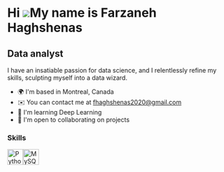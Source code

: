 Hi ![](https://user-images.githubusercontent.com/18350557/176309783-0785949b-9127-417c-8b55-ab5a4333674e.gif)My name is Farzaneh Haghshenas
===========================================================================================================================================

Data analyst
------------

I have an insatiable passion for data science, and I relentlessly refine my skills, sculpting myself into a data wizard.

* 🌍  I'm based in Montreal, Canada
* ✉️  You can contact me at [fhaghshenas2020@gmail.com](mailto:fhaghshenas2020@gmail.com)
* 🧠  I'm learning Deep Learning
* 🤝  I'm open to collaborating on projects

### Skills

<p align="left">
<a href="https://www.python.org/" target="_blank" rel="noreferrer"><img src="https://raw.githubusercontent.com/danielcranney/readme-generator/main/public/icons/skills/python-colored.svg" width="36" height="36" alt="Python" /></a><a href="https://www.mysql.com/" target="_blank" rel="noreferrer"><img src="https://raw.githubusercontent.com/danielcranney/readme-generator/main/public/icons/skills/mysql-colored.svg" width="36" height="36" alt="MySQL" /></a>
</p>

